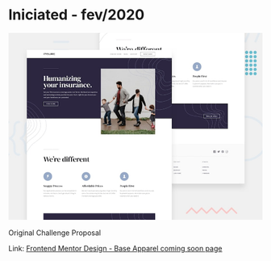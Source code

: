 # Iniciated - fev/2020

![Design preview for the Insure landing page coding challenge](./design/desktop-preview.jpg)

Original Challenge Proposal

Link: [Frontend Mentor Design - Base Apparel coming soon page](https://www.frontendmentor.io/challenges/insure-landing-page-uTU68JV8)